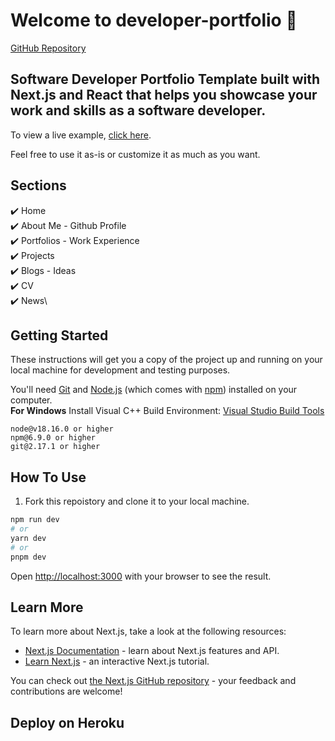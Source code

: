 # Welcome to developer-portfolio 👋

[GitHub Repository](https://github.com/KeplerDE/next_react_js)

## Software Developer Portfolio Template built with Next.js and React that helps you showcase your work and skills as a software developer.

To view a live example, [click here](https://portfolio-denis-front.vercel.app/).

Feel free to use it as-is or customize it as much as you want.



## Sections

✔️ Home\
✔️ About Me - Github Profile \
✔️ Portfolios - Work Experience\
✔️ Projects\
✔️ Blogs - Ideas\
✔️ CV\
✔️ News\



## Getting Started

These instructions will get you a copy of the project up and running on your local machine for development and testing purposes.

You'll need [Git](https://git-scm.com) and [Node.js](https://nodejs.org/en/download/) (which comes with [npm](http://npmjs.com)) installed on your computer.
<br>
**For Windows** Install Visual C++ Build Environment: [Visual Studio Build Tools](https://visualstudio.microsoft.com/thank-you-downloading-visual-studio/?sku=BuildTools)

```
node@v18.16.0 or higher
npm@6.9.0 or higher
git@2.17.1 or higher
```

## How To Use

1. Fork this repoistory and clone it to your local machine.

```bash
npm run dev
# or
yarn dev
# or
pnpm dev
```

Open [http://localhost:3000](http://localhost:3000) with your browser to see the result.



## Learn More

To learn more about Next.js, take a look at the following resources:

- [Next.js Documentation](https://nextjs.org/docs) - learn about Next.js features and API.
- [Learn Next.js](https://nextjs.org/learn) - an interactive Next.js tutorial.

You can check out [the Next.js GitHub repository](https://github.com/vercel/next.js/) - your feedback and contributions are welcome!

## Deploy on Heroku

